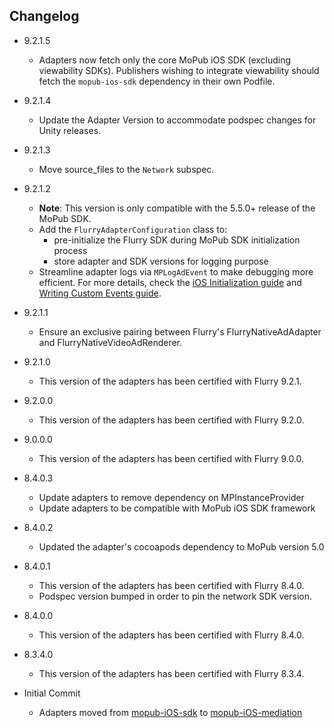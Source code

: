## Changelog
  * 9.2.1.5
    * Adapters now fetch only the core MoPub iOS SDK (excluding viewability SDKs). Publishers wishing to integrate viewability should fetch the `mopub-ios-sdk` dependency in their own Podfile.

  * 9.2.1.4
    * Update the Adapter Version to accommodate podspec changes for Unity releases.
    
  * 9.2.1.3
    * Move source_files to the `Network` subspec. 

  * 9.2.1.2
    * **Note**: This version is only compatible with the 5.5.0+ release of the MoPub SDK.
    * Add the `FlurryAdapterConfiguration` class to: 
         * pre-initialize the Flurry SDK during MoPub SDK initialization process
         * store adapter and SDK versions for logging purpose
    * Streamline adapter logs via `MPLogAdEvent` to make debugging more efficient. For more details, check the [iOS Initialization guide](https://developers.mopub.com/docs/ios/initialization/) and [Writing Custom Events guide](https://developers.mopub.com/docs/ios/custom-events/).

  * 9.2.1.1
    * Ensure an exclusive pairing between Flurry's FlurryNativeAdAdapter and FlurryNativeVideoAdRenderer.

  * 9.2.1.0
    * This version of the adapters has been certified with Flurry 9.2.1.

  * 9.2.0.0
    * This version of the adapters has been certified with Flurry 9.2.0.

  * 9.0.0.0
    * This version of the adapters has been certified with Flurry 9.0.0.

  * 8.4.0.3  
    * Update adapters to remove dependency on MPInstanceProvider
    * Update adapters to be compatible with MoPub iOS SDK framework

  * 8.4.0.2
    * Updated the adapter's cocoapods dependency to MoPub version 5.0

  * 8.4.0.1
    * This version of the adapters has been certified with Flurry 8.4.0.
    * Podspec version bumped in order to pin the network SDK version.
    
  * 8.4.0.0
    * This version of the adapters has been certified with Flurry 8.4.0.
    
  * 8.3.4.0
    * This version of the adapters has been certified with Flurry 8.3.4.

  * Initial Commit
  	* Adapters moved from [mopub-iOS-sdk](https://github.com/mopub/mopub-ios-sdk) to [mopub-iOS-mediation](https://github.com/mopub/mopub-iOS-mediation/)
